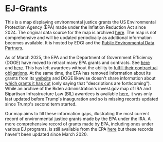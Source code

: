 # EJ-Grants

This is a map displaying environmental justice grants the US Environmental Protection Agency (EPA) made under the Inflation Reduction Act since 2024. The original data source for the map is archived [here](https://web.archive.org/web/20250201063949/https://dmap-data-commons-oms.s3.amazonaws.com/EF/GIS/Investing_in_America_Map_Data.xlsx). The map is not comprehensive and will be updated periodically as additional information becomes available. It is hosted by EDGI and the [Public Environmental Data Partners](https://www.screening-tools.com).

As of March 2025, the EPA and the Department of Government Efficiency (DOGE) have moved to retract many EPA grants and contracts. See [here](https://www.epa.gov/newsreleases/administrator-zeldin-terminates-biden-harris-20b-gold-bar-grants) and [here](https://www.epa.gov/newsreleases/epa-administrator-lee-zeldin-cancels-400-grants-4th-round-cuts-doge-saving-americans). This has left awardees without the ability to [fulfill their contractual obligations](https://www.nytimes.com/2025/03/11/climate/epa-grant-recipients-funding-freeze.html). At the same time, the EPA has removed information about its grants from its [website](https://enviro.epa.gov/envirofacts/nggs/search) and DOGE likewise doesn't share information about [which grants it has cut](https://doge.gov/savings) (only saying that "descriptions are forthcoming"). While an archive of the Biden administration's invest.gov map of IRA and Bipartisan Infrastructure Law (BIL) awardees is available [here](https://bidenwhitehouse.archives.gov/invest/), it was only last updated before Trump's inauguration and so is missing records updated since Trump's second term started.

Our map aims to fill these information gaps, illustrating the most current record of environmental justice grants made by the EPA under the IRA. A more comprehensive record of grants made by EPA, including ones under various EJ programs, is still available from the EPA [here](https://www.arcgis.com/apps/mapviewer/index.html?url=https://geopub.epa.gov/ArcGIS/rest/services/EMEF/EPA_Grants/MapServer&source=sd) but these records haven't been updated since March 2020.
 
